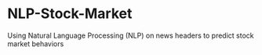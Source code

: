 # NLP-Stock-Market
Using Natural Language Processing (NLP) on news headers to predict stock market behaviors

